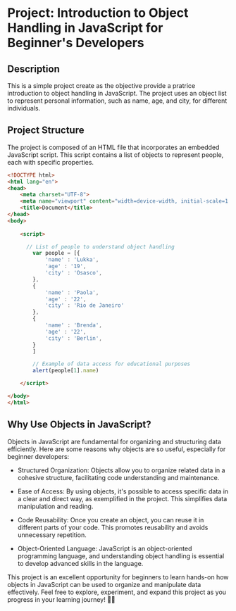 # Project: Introduction to Object Handling in JavaScript for Beginner's Developers

## Description


This is a simple project create as the objective provide a pratrice introduction to object handling in JavaScript. The project uses an object list to represent personal information, such as name, age, and city, for different individuals.

## Project Structure

The project is composed of an HTML file that incorporates an embedded JavaScript script. This script contains a list of objects to represent people, each with specific properties.




```html
<!DOCTYPE html>
<html lang="en">
<head>
    <meta charset="UTF-8">
    <meta name="viewport" content="width=device-width, initial-scale=1.0">
    <title>Document</title>
</head>
<body>
    
    <script>

      // List of people to understand object handling
        var people = [{
            'name' : 'Lukka',
            'age' : '19',
            'city' : 'Osasco',
        },
        {
            'name' : 'Paola',
            'age' : '22',
            'city' : 'Rio de Janeiro'
        },
        {
            'name' : 'Brenda',
            'age' : '22',
            'city' : 'Berlin',
        }
        ]

        // Example of data access for educational purposes
        alert(people[1].name)

    </script>

</body>
</html>
```
## Why Use Objects in JavaScript?

Objects in JavaScript are fundamental for organizing and structuring data efficiently. Here are some reasons why objects are so useful, especially for beginner developers:

- Structured Organization: Objects allow you to organize related data in a cohesive structure, facilitating code understanding and maintenance.

- Ease of Access: By using objects, it's possible to access specific data in a clear and direct way, as exemplified in the project. This simplifies data manipulation and reading.

- Code Reusability: Once you create an object, you can reuse it in different parts of your code. This promotes reusability and avoids unnecessary repetition.

- Object-Oriented Language: JavaScript is an object-oriented programming language, and understanding object handling is essential to develop advanced skills in the language.

This project is an excellent opportunity for beginners to learn hands-on how objects in JavaScript can be used to organize and manipulate data effectively. Feel free to explore, experiment, and expand this project as you progress in your learning journey! 🚀✨
